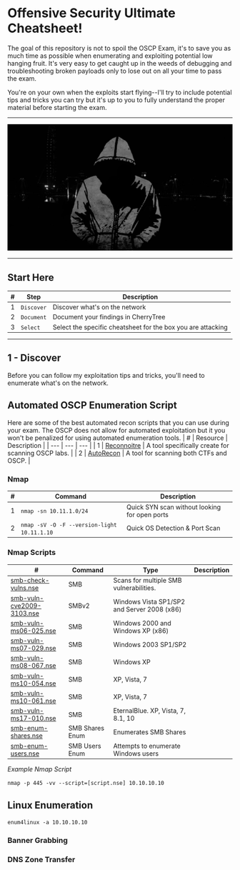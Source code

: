 # Offensive Security Ultimate Cheatsheet!
The goal of this repository is not to spoil the OSCP Exam, it's to save you as much time as possible when enumerating and exploiting potential low hanging fruit.  It's very easy to get caught up in the weeds of debugging and troubleshooting broken payloads only to lose out on all your time to pass the exam.

You're on your own when the exploits start flying--I'll try to include potential tips and tricks you can try but it's up to you to fully understand the proper material before starting the exam.

-------------

![Hacker](lol_hoody.jpg)

-------------

## Start Here
| # | Step | Description |
| --- | --- | --- |
| 1 | `Discover` | Discover what's on the network |
| 2 | `Document` | Document your findings in CherryTree |
| 3 | `Select` | Select the specific cheatsheet for the box you are attacking |

-------------
## 1 - Discover
Before you can follow my exploitation tips and tricks, you'll need to enumerate what's on the network.

## Automated OSCP Enumeration Script
Here are some of the best automated recon scripts that you can use during your exam.  The OSCP does not allow for automated exploitation but it you won't be penalized for using automated enumeration tools.
| # | Resource | Description |
| --- | --- | --- |
| 1 | [Reconnoitre](https://github.com/codingo/Reconnoitre) | A tool specifically create for scanning OSCP labs. |
| 2 | [AutoRecon](https://github.com/Tib3rius/AutoRecon) | A tool for scanning both CTFs and OSCP. |


### Nmap
| # | Command | Description |
| --- | --- | --- |
| 1 | `nmap -sn 10.11.1.0/24` | Quick SYN scan without looking for open ports  |
| 2 | `nmap -sV -O -F --version-light 10.11.1.10` | Quick OS Detection & Port Scan  |

### Nmap Scripts
| # | Command | Type | Description |
| --- | --- | --- | --- |
| [smb-check-vulns.nse](https://github.com/mubix/tools/blob/master/nmap/scripts/smb-check-vulns.nse) | SMB  | Scans for multiple SMB vulnerabilities. |
| [smb-vuln-cve2009-3103.nse](https://www.exploit-db.com/exploits/9594) | SMBv2  | Windows Vista SP1/SP2 and Server 2008 (x86) |
| [smb-vuln-ms06-025.nse](https://www.exploit-db.com/exploits/1940) | SMB | Windows 2000 and Windows XP (x86) |
| [smb-vuln-ms07-029.nse](https://www.exploit-db.com/exploits/16366) | SMB | Windows 2003 SP1/SP2 |
| [smb-vuln-ms08-067.nse](https://www.exploit-db.com/exploits/40279) | SMB | Windows XP |
| [smb-vuln-ms10-054.nse](https://www.exploit-db.com/exploits/14607) | SMB | XP, Vista, 7 |
| [smb-vuln-ms10-061.nse](https://www.exploit-db.com/exploits/16361) | SMB | XP, Vista, 7 |
| [smb-vuln-ms17-010.nse](https://www.exploit-db.com/exploits/42315) | SMB | EternalBlue.  XP, Vista, 7, 8.1, 10 |
| [smb-enum-shares.nse](https://github.com/nmap/nmap/blob/master/scripts/smb-enum-shares.nse) | SMB Shares Enum | Enumerates SMB Shares |
| [smb-enum-users.nse](https://github.com/nmap/nmap/blob/master/scripts/smb-enum-users.nse) | SMB Users Enum | Attempts to enumerate Windows users |

*Example Nmap Script*
```
nmap -p 445 -vv --script=[script.nse] 10.10.10.10
```

## Linux Enumeration
```
enum4linux -a 10.10.10.10
```

### Banner Grabbing


### DNS Zone Transfer

